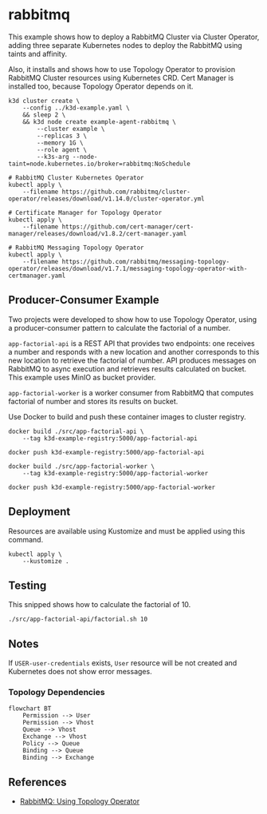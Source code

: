 # rabbitmq

This example shows how to deploy a RabbitMQ Cluster via Cluster Operator, adding
three separate Kubernetes nodes to deploy the RabbitMQ using taints and
affinity.

Also, it installs and shows how to use Topology Operator to provision RabbitMQ
Cluster resources using Kubernetes CRD. Cert Manager is installed too, because
Topology Operator depends on it.

```
k3d cluster create \
    --config ../k3d-example.yaml \
    && sleep 2 \
    && k3d node create example-agent-rabbitmq \
        --cluster example \
        --replicas 3 \
        --memory 1G \
        --role agent \
        --k3s-arg --node-taint=node.kubernetes.io/broker=rabbitmq:NoSchedule

# RabbitMQ Cluster Kubernetes Operator
kubectl apply \
    --filename https://github.com/rabbitmq/cluster-operator/releases/download/v1.14.0/cluster-operator.yml

# Certificate Manager for Topology Operator
kubectl apply \
    --filename https://github.com/cert-manager/cert-manager/releases/download/v1.8.2/cert-manager.yaml

# RabbitMQ Messaging Topology Operator
kubectl apply \
    --filename https://github.com/rabbitmq/messaging-topology-operator/releases/download/v1.7.1/messaging-topology-operator-with-certmanager.yaml
```

## Producer-Consumer Example

Two projects were developed to show how to use Topology Operator, using a
producer-consumer pattern to calculate the factorial of a number.

`app-factorial-api` is a REST API that provides two endpoints: one receives a
number and responds with a new location and another corresponds to this new
location to retrieve the factorial of number. API produces messages on RabbitMQ
to async execution and retrieves results calculated on bucket. This example uses
MinIO as bucket provider.

`app-factorial-worker` is a worker consumer from RabbitMQ that computes
factorial of number and stores its results on bucket.

Use Docker to build and push these container images to cluster registry.

```
docker build ./src/app-factorial-api \
    --tag k3d-example-registry:5000/app-factorial-api

docker push k3d-example-registry:5000/app-factorial-api

docker build ./src/app-factorial-worker \
    --tag k3d-example-registry:5000/app-factorial-worker

docker push k3d-example-registry:5000/app-factorial-worker
```

## Deployment

Resources are available using Kustomize and must be applied using this command.

```
kubectl apply \
    --kustomize .
```

## Testing

This snipped shows how to calculate the factorial of 10.

```
./src/app-factorial-api/factorial.sh 10
```

## Notes

If `USER-user-credentials` exists, `User` resource will be not created and
Kubernetes does not show error messages.

### Topology Dependencies

```mermaid
flowchart BT
    Permission --> User
    Permission --> Vhost
    Queue --> Vhost
    Exchange --> Vhost
    Policy --> Queue
    Binding --> Queue
    Binding --> Exchange
```

## References

* [RabbitMQ: Using Topology Operator](https://www.rabbitmq.com/kubernetes/operator/using-topology-operator.html)
